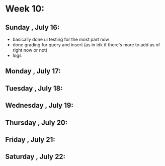 # Week 10:
## Sunday , July 16:
- basically done ui testing for the most part now
- done grading for query and insert (as in idk if there's more to add as of right now or not)
- logs

## Monday , July 17:

## Tuesday , July 18:

## Wednesday , July 19:

## Thursday , July 20:

## Friday , July 21:

## Saturday , July 22: